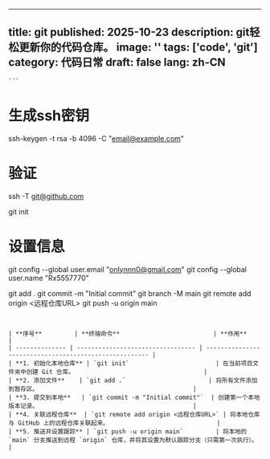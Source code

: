 
---
title: git
published: 2025-10-23
description: git轻松更新你的代码仓库。
image: ''
tags: ['code', 'git']
category: 代码日常
draft: false
lang: zh-CN
---
    ```
# 生成ssh密钥
ssh-keygen -t rsa -b 4096 -C "email@example.com"

# 验证
ssh -T git@github.com

git init
# 设置信息
git config --global user.email "onlynnn0@gmail.com"
git config --global user.name "Rx5557770"


git add .
git commit -m "Initial commit"
git branch -M main
git remote add origin <远程仓库URL>
git push -u origin main
```


| **序号**         | **终端命令**                          | **作用**                                                 |
| -------------- | --------------------------------- | ------------------------------------------------------ |
| **1. 初始化本地仓库** | `git init`                        | 在当前项目文件夹中创建 Git 仓库。                                    |
| **2. 添加文件**    | `git add .`                       | 将所有文件添加到暂存区。                                           |
| **3. 提交到本地**   | `git commit -m "Initial commit"`  | 创建第一个本地版本记录。                                           |
| **4. 关联远程仓库**  | `git remote add origin <远程仓库URL>` | 将本地仓库与 GitHub 上的远程仓库关联起来。                              |
| **5. 推送并设置跟踪** | `git push -u origin main`         | 将本地的 `main` 分支推送到远程 `origin` 仓库，并将其设置为默认跟踪分支（只需第一次执行）。 |
